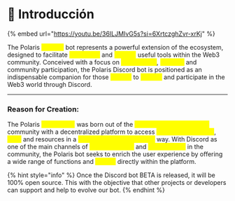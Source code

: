 # 📌 Introducción

{% embed url="https://youtu.be/36ILJMIvG5s?si=6XrtczghZvr-xrKj" %}

The Polaris <mark style="color:yellow;">Discord</mark> bot represents a powerful extension of the ecosystem, designed to facilitate <mark style="color:yellow;">interaction</mark> and <mark style="color:yellow;">provide</mark> useful tools within the Web3 community. Conceived with a focus on <mark style="color:yellow;">accessibility</mark>, <mark style="color:yellow;">usability</mark> and community participation, the Polaris Discord bot is positioned as an indispensable companion for those <mark style="color:yellow;">looking</mark> to <mark style="color:yellow;">explore</mark> and participate in the Web3 world through Discord.

***

### Reason for Creation:

The Polaris <mark style="color:yellow;">Discord bot</mark> was born out of the <mark style="color:yellow;">need to provide the Web3</mark> community with a decentralized platform to access <mark style="color:yellow;">relevant information</mark>, <mark style="color:yellow;">tools</mark> and resources in a <mark style="color:yellow;">convenient and accessible</mark> way. With Discord as one of the main channels of <mark style="color:yellow;">communication</mark> and <mark style="color:yellow;">collaboration</mark> in the community, the Polaris bot seeks to enrich the user experience by offering a wide range of functions and <mark style="color:yellow;">utilities</mark> directly within the platform.

{% hint style="info" %}
Once the Discord bot BETA is released, it will be 100% open source. This with the objective that other projects or developers can support and help to evolve our bot.
{% endhint %}
